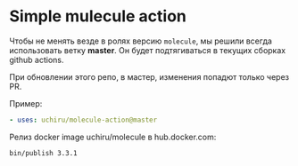 # Simple mulecule action

Чтобы не менять везде в ролях версию `molecule`, мы решили всегда использовать ветку **master**.
Он будет подтягиваться в текущих сборках github actions.  

При обновлении этого репо, в мастер, изменения попадют только через PR.

Пример:

```yaml
- uses: uchiru/molecule-action@master
```

Релиз docker image uchiru/molecule в hub.docker.com:

```bash
bin/publish 3.3.1
```

